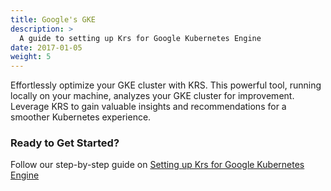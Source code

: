```yaml
---
title: Google's GKE
description: >
  A guide to setting up Krs for Google Kubernetes Engine
date: 2017-01-05
weight: 5
---
```


Effortlessly optimize your GKE cluster with KRS. This powerful tool, running locally on your machine, analyzes your GKE cluster for improvement. Leverage KRS to gain valuable insights and recommendations for a smoother Kubernetes experience.

### Ready to Get Started?

Follow our step-by-step guide on [Setting up Krs for Google Kubernetes Engine](https://github.com/kubetoolsca/krs/blob/main/gke.md)